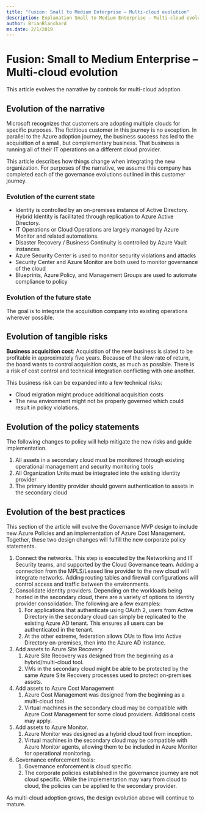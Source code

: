```yaml
---
title: "Fusion: Small to Medium Enterprise – Multi-cloud evolution"
description: Explanation Small to Medium Enterprise – Multi-cloud evolution
author: BrianBlanchard
ms.date: 2/1/2019
---
```


# Fusion: Small to Medium Enterprise – Multi-cloud evolution

This article evolves the narrative by controls for multi-cloud adoption.

## Evolution of the narrative

Microsoft recognizes that customers are adopting multiple clouds for specific purposes. The fictitious customer in this journey is no exception. In parallel to the Azure adoption journey, the business success has led to the acquisition of a small, but complementary business. That business is running all of their IT operations on a different cloud provider.

This article describes how things change when integrating the new organization. For purposes of the narrative, we assume this company has completed each of the governance evolutions outlined in this customer journey.

### Evolution of the current state

- Identity is controlled by an on-premises instance of Active Directory. Hybrid Identity is facilitated through replication to Azure Active Directory. 
- IT Operations or Cloud Operations are largely managed by Azure Monitor and related automations.
- Disaster Recovery / Business Continuity is controlled by Azure Vault instances
- Azure Security Center is used to monitor security violations and attacks
- Security Center and Azure Monitor are both used to monitor governance of the cloud
- Blueprints, Azure Policy, and Management Groups are used to automate compliance to policy

### Evolution of the future state

The goal is to integrate the acquisition company into existing operations wherever possible.

## Evolution of tangible risks

**Business acquisition cost**: Acquisition of the new business is slated to be profitable in approximately five years. Because of the slow rate of return, the board wants to control acquisition costs, as much as possible. There is a risk of cost control and technical integration conflicting with one another.

This business risk can be expanded into a few technical risks:

- Cloud migration might produce additional acquisition costs
- The new environment might not be properly governed which could result in policy violations.

## Evolution of the policy statements

The following changes to policy will help mitigate the new risks and guide implementation.

1. All assets in a secondary cloud must be monitored through existing operational management and security monitoring tools
2. All Organization Units must be integrated into the existing identity provider
3. The primary identity provider should govern authentication to assets in the secondary cloud

## Evolution of the best practices

This section of the article will evolve the Governance MVP design to include new Azure Policies and an implementation of Azure Cost Management. Together, these two design changes will fulfill the new corporate policy statements.

1. Connect the networks. This step is executed by the Networking and IT Security teams, and supported by the Cloud Governance team. Adding a connection from the MPLS/Leased line provider to the new cloud will integrate networks. Adding routing tables and firewall configurations will control access and traffic between the environments. 
2. Consolidate identity providers. Depending on the workloads being hosted in the secondary cloud, there are a variety of options to identity provider consolidation. The following are a few examples:
    1. For applications that authenticate using OAuth 2, users from Active Directory in the secondary cloud can simply be replicated to the existing Azure AD tenant. This ensures all users can be authenticated in the tenant.
    2. At the other extreme, federation allows OUs to flow into Active Directory on-premises, then into the Azure AD instance.
3. Add assets to Azure Site Recovery.
    1. Azure Site Recovery was designed from the beginning as a hybrid/multi-cloud tool.
    2. VMs in the secondary cloud might be able to be protected by the same Azure Site Recovery processes used to protect on-premises assets.
4. Add assets to Azure Cost Management
    1. Azure Cost Management was designed from the beginning as a multi-cloud tool.
    2. Virtual machines in the secondary cloud may be compatible with Azure Cost Management for some cloud providers. Additional costs may apply.
5. Add assets to Azure Monitor.
    1. Azure Monitor was designed as a hybrid cloud tool from inception.
    2. Virtual machines in the secondary cloud may be compatible with Azure Monitor agents, allowing them to be included in Azure Monitor for operational monitoring.
6. Governance enforcement tools:
    1. Governance enforcement is cloud specific.
    2. The corporate policies established in the governance journey are not cloud specific. While the implementation may vary from cloud to cloud, the policies can be applied to the secondary provider.

As multi-cloud adoption grows, the design evolution above will continue to mature. 
